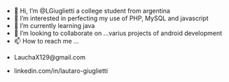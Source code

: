 - 👋 Hi, I’m @LGiuglietti a college student from argentina
- 👀 I’m interested in perfecting my use of PHP, MySQL and javascript 
- 🌱 I’m currently learning java
- 💞️ I’m looking to collaborate on ...varius projects of android development
- 📫 How to reach me ...
- <p>LauchaX129@gmail.com </p>
- <p>linkedin.com/in/lautaro-giuglietti</p>

<!---
LGiuglietti/LGiuglietti is a ✨ special ✨ repository because its `README.md` (this file) appears on your GitHub profile.
You can click the Preview link to take a look at your changes.
--->

